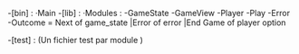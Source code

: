 -[bin] :
	·Main
-[lib] :
	·Modules :
		-GameState
		-GameView
		-Player
		-Play
		-Error
		-Outcome = Next of game_state
				|Error of error
				|End Game of player option
	
-[test] : 
	(Un fichier test par module )


